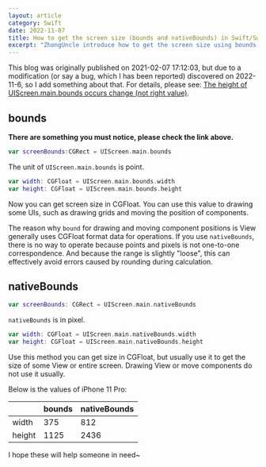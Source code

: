```yaml
---
layout: article
category: Swift
date: 2022-11-07
title: How to get the screen size (bounds and nativeBounds) in Swift/SwiftUI
excerpt: "ZhongUncle introduce how to get the screen size using bounds and nativeBounds in Swift/SwiftUI"
---
```

This blog was originally published on 2021-02-07 17:12:03, but due to a modification (or say a bug, which I has been reported) discovered on 2022-11-6, so I add something about that. For details, please see: [The height of UIScreen.main.bounds occurs change (not right value)](/blogs/61e1734bb3ddb9aa2873dbcca4cc8a49.html)​.

## bounds
**There are something you must notice, please check the link above.**

```swift
var screenBounds:CGRect = UIScreen.main.bounds
```

The unit of `UIScreen.main.bounds` is point. 

```swift
var width: CGFloat = UIScreen.main.bounds.width
var height: CGFloat = UIScreen.main.bounds.height
```

Now you can get screen size in CGFloat. You can use this value to drawing some UIs, such as drawing grids and moving the position of components.

The reason why `bound` for drawing and moving component positions is View generally uses CGFloat format data for operations. If you use `nativeBounds`, there is no way to operate because points and pixels is not one-to-one correspondence. And because the range is slightly "loose", this can effectively avoid errors caused by rounding during calculation.

## nativeBounds

```swift
var screenBounds: CGRect = UIScreen.main.nativeBounds
```

`nativeBounds` is in pixel. 

```swift
var width: CGFloat = UIScreen.main.nativeBounds.width
var height: CGFloat = UIScreen.main.nativeBounds.height
```

Use this method you can get size in CGFloat, but usually use it to get the size of some View or entire screen. Drawing View or move components do not use it usually.

Below is the values of iPhone 11 Pro:

|  | bounds | nativeBounds |
|-|-|-|
| width | 375 |	812 |
| height | 1125 | 2436 |

I hope these will help someone in need~